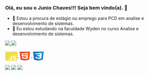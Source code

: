 ### Olá, eu sou o Junio Chaves!!! Seja bem vindo(a). 👋


- 🔭 Estou a procura de estágio ou emprego para PCD em analise e desenvolvimento de sistemas. 
- 🌱 Eu estou estudando na faculdade Wyden no curso Analise e desenvolvimento de sistemas.
 <div>
  <a href="https://github.com/13Junio-Innovating">
  <img height="180em" src="https://github-readme-stats.vercel.app/api?username=13Junio-Innovating&show_icons=true&theme=dracula&include_all_commits=true&count_private=true"/>
  <img height="180em" src="https://github-readme-stats.vercel.app/api/top-langs/?username=13Junio-Innovating&layout=compact&langs_count=7&theme=dracula"/>
</div>
  <div style="display: inline_block"><br>
  <img align="center" alt="Rafa-Js" height="30" width="40" src="https://raw.githubusercontent.com/devicons/devicon/master/icons/javascript/javascript-plain.svg">
  <img align="center" alt="Rafa-HTML" height="30" width="40" src="https://raw.githubusercontent.com/devicons/devicon/master/icons/html5/html5-original.svg">
  <img align="center" alt="Rafa-CSS" height="30" width="40" src="https://raw.githubusercontent.com/devicons/devicon/master/icons/css3/css3-original.svg">
</div>
  <p></p>
  <div> 
  <a href="https://www.youtube.com/channel/UC-i24g7RKHV_K_OHlFYgiFQ" target="_blank"><img src="https://img.shields.io/badge/YouTube-FF0000?style=for-the-badge&logo=youtube&logoColor=white" target="_blank"></a>
  <a href = "mailto:13juniotj@gmail.com"><img src="https://img.shields.io/badge/-Gmail-%23333?style=for-the-badge&logo=gmail&logoColor=white" target="_blank"></a>
  <a href="https://www.linkedin.com/in/junio-chaves-b60901143" target="_blank"><img src="https://img.shields.io/badge/-LinkedIn-%230077B5?style=for-the-badge&logo=linkedin&logoColor=white" target="_blank"></a> 
 
</div>
